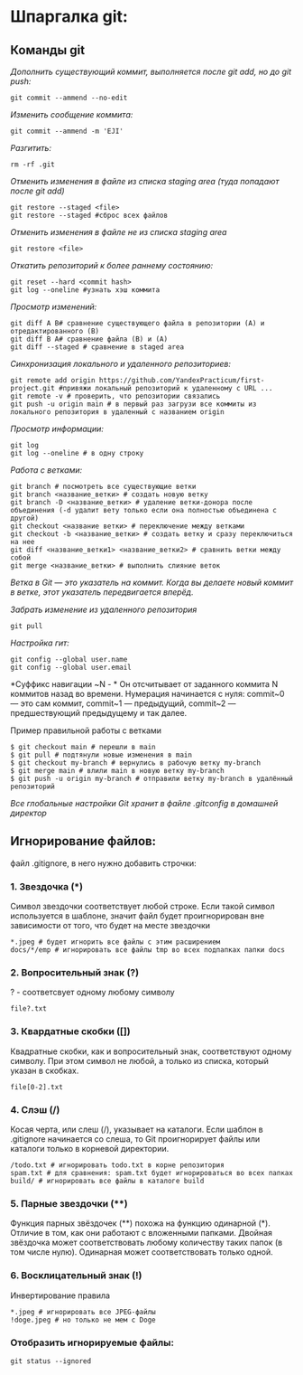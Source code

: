 
# Шпаргалка git:

## Команды git
*Дополнить существующий коммит, выполняется после git add, но до git push:*
```
git commit --ammend --no-edit 
```
*Изменить сообщение коммита:*
```
git commit --ammend -m 'EJI'
```
*Разгитить:*
```
rm -rf .git
```
*Отменить изменения в файле из списка staging area (туда попадают после git add)*
```
git restore --staged <file>
git restore --staged #сброс всех файлов
```
*Отменить изменения в файле не из списка staging area*
```
git restore <file>
```

*Откатить репозиторий к более раннему состоянию:*
```
git reset --hard <commit hash>
git log --oneline #узнать хэш коммита
```
*Просмотр изменений:*
```
git diff A B# сравнение существующего файла в репозитории (A) и отредактированного (B) 
git diff B A# сравнение файла (В) и (А) 
git diff --staged # сравнение в staged area
```
*Синхронизация локального и удаленного репозиториев:*
```
git remote add origin https://github.com/YandexPracticum/first-project.git #привяжи локальный репозиторий к удаленному с URL ...
git remote -v # проверить, что репозитории связались
git push -u origin main # в первый раз загрузи все коммиты из локального репозитория в удаленный с названием origin
```
*Просмотр информации:*
```
git log 
git log --oneline # в одну строку

```
*Работа с ветками:*
```
git branch # посмотреть все существующие ветки
git branch <название_ветки> # создать новую ветку
git branch -D <название_ветки> # удаление ветки-донора после объединения (-d удалит вету только если она полностью объединена с другой)
git checkout <название ветки> # переключение между ветками
git checkout -b <название_ветки> # создать ветку и сразу переключиться на нее
git diff <название_ветки1> <название_ветки2> # сравнить ветки между собой
git merge <название_ветки> # выполнить слияние веток

```
_Ветка в Git — это указатель на коммит. Когда вы делаете новый коммит в ветке, этот указатель передвигается вперёд._

*Забрать изменение из удаленного репозитория*
```
git pull

```

*Настройка гит:*
```
git config --global user.name
git config --global user.email

```
*Суффикс навигации ~N - *
Он отсчитывает от заданного коммита N коммитов назад во времени. Нумерация начинается с нуля: commit~0 — это сам коммит, 
commit~1 — предыдущий, commit~2 — предшествующий предыдущему и так далее.

Пример правильной работы с ветками
```
$ git checkout main # перешли в main
$ git pull # подтянули новые изменения в main
$ git checkout my-branch # вернулись в рабочую ветку my-branch
$ git merge main # влили main в новую ветку my-branch
$ git push -u origin my-branch # отправили ветку my-branch в удалённый репозиторий 
```

_Все глобальные настройки Git хранит в файле .gitconfig в домашней директор_






## Игнорирование файлов:
файл .gitignore, в него нужно добавить строчки:
### 1. Звездочка (*)
Символ звездочки соответствует любой строке. Если такой символ используется в шаблоне, значит файл будет 
проигнорирован вне зависимости от того, что будет на месте звездочки
```    
*.jpeg # будет игнорить все файлы с этим расширением 
docs/*/emp # игнорировать все файлы tmp во всех подпапках папки docs
```
### 2. Вопросительный знак (?)
? - соответсвует одному любому символу
```
file?.txt
```
### 3. Квардатные скобки ([])
Квадратные скобки, как и вопросительный знак, соответствуют одному символу.
При этом символ не любой, а только из списка, который указан в скобках.
```
file[0-2].txt
```
### 4. Слэш (/)
Косая черта, или слеш (/), указывает на каталоги. 
Если шаблон в .gitignore начинается со слеша, то Git проигнорирует файлы или каталоги только в корневой директории.
```
/todo.txt # игнорировать todo.txt в корне репозитория
spam.txt # для сравнения: spam.txt будет игнорироваться во всех папках
build/ # игнорировать все файлы в каталоге build
```
### 5. Парные звездочки (**)
Функция парных звёздочек (**) похожа на функцию одинарной (*). Отличие в том, как они работают с вложенными папками. 
Двойная звёздочка может соответствовать любому количеству таких папок (в том числе нулю). 
Одинарная может соответствовать только одной.
### 6. Восклицательный знак (!)
Инвертирование правила
```
*.jpeg # игнорировать все JPEG-файлы
!doge.jpeg # но только не мем с Doge
```
### Отобразить игнорируемые файлы:
```
git status --ignored
```